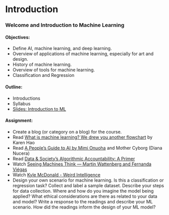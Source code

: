 # Introduction

### Welcome and Introduction to Machine Learning

#### Objectives:
* Define AI, machine learning, and deep learning.
* Overview of applications of machine learning, especially for art and design.
* History of machine learning.
* Overview of tools for machine learning.
* Classification and Regression

#### Outline:
* Introductions
* Syllabus
* [Slides: Introduction to ML](https://docs.google.com/presentation/d/1QgJo12GrB_dMUVZ89SfP4sKzTMmOlD9a8aeoDCo7vag/edit?usp=sharing)

#### Assignment:
* Create a blog (or category on a blog) for the course.
* Read [What is machine learning? We drew you another flowchart](https://www.technologyreview.com/s/612437/what-is-machine-learning-we-drew-you-another-flowchart/) by Karen Hao
* Read [A People’s Guide to AI by Mimi Onuoha](https://www.alliedmedia.org/files/peoples-guide-ai.pdf) and Mother Cyborg (Diana Nucera)
* Read [Data & Society’s Algorithmic Accountability: A Primer](https://datasociety.net/wp-content/uploads/2018/04/Data_Society_Algorithmic_Accountability_Primer_FINAL-4.pdf)
* Watch [Seeing Machines Think — Martin Wattenberg and Fernanda Viégas](https://youtu.be/ugkfmHBW74Q)
* Watch [Kyle McDonald - Weird Intelligence](https://vimeo.com/304110435)
* Design your own scenario for machine learning. Is this a classification or regression task? Collect and label a sample dataset. Describe your steps for data collection. Where and how do you imagine the model being applied? What ethical considerations are there as related to your data and model? Write a response to the readings and describe your ML scenario. How did the readings inform the design of your ML model?
